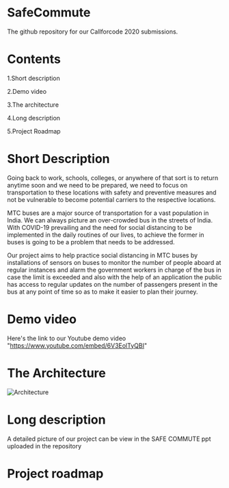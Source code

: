 # SafeCommute
The github repository for our Callforcode 2020 submissions.
# Contents 
1.Short description

2.Demo video

3.The architecture

4.Long description

5.Project Roadmap

# Short Description
Going back to work, schools, colleges, or anywhere of that sort is to return anytime soon and we need to be prepared, we need to focus on transportation to these locations with safety and preventive measures and not be vulnerable to become potential carriers to the respective locations.

MTC buses are a major source of transportation for a vast population in India. We can always picture an over-crowded bus in the streets of India. With COVID-19 prevailing and the need for social distancing to be implemented in the daily routines of our lives, to achieve the former in buses is going to be a problem that needs to be addressed.

Our project aims to help practice social distancing in MTC buses by installations of sensors on buses to monitor the number of people aboard at regular instances and alarm the government workers in charge of the bus in case the limit is exceeded and also with the help of an application the public has access to regular updates on the number of passengers present in the bus at any point of time so as to make it easier to plan their journey.
# Demo video
Here's the link to our Youtube demo video "https://www.youtube.com/embed/6V3EolTyQBI"
# The Architecture
![Architecture](https://user-images.githubusercontent.com/50652495/95010349-3add6f80-0646-11eb-8ea2-efe51926f882.jpeg)
# Long description
A detailed picture of our project can be view in the SAFE COMMUTE ppt uploaded in the repository
# Project roadmap
